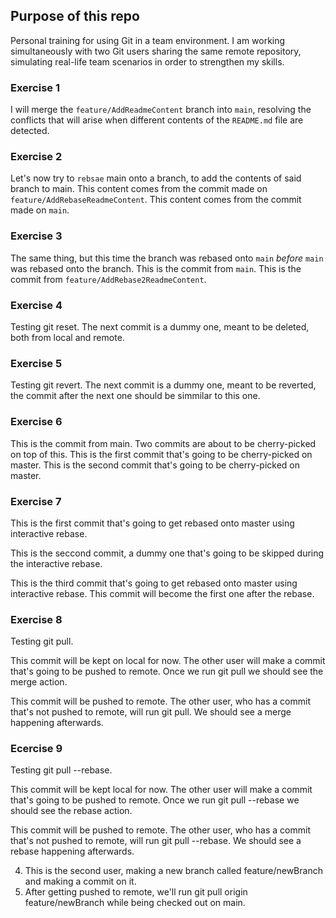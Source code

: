 ## Purpose of this repo

Personal training for using Git in a team environment. I am working simultaneously with two Git users sharing the same remote repository, simulating real-life team scenarios in order to strengthen my skills.


### Exercise 1

I will merge the `feature/AddReadmeContent` branch into `main`, resolving the conflicts that will arise when different contents of the `README.md` file are detected.

### Exercise 2

Let's now try to `rebsae` main onto a branch, to add the contents of said branch to main. 
This content comes from the commit made on `feature/AddRebaseReadmeContent`.
This content comes from the commit made on `main`.

### Exercise 3

The same thing, but this time the branch was rebased onto `main` *before* `main` was rebased onto the branch. 
This is the commit from `main`.
This is the commit from `feature/AddRebase2ReadmeContent`.

### Exercise 4

Testing git reset. The next commit is a dummy one, meant to be deleted, both from local and remote.

### Exercise 5

Testing git revert. The next commit is a dummy one, meant to be reverted, the commit after the next one should be simmilar to this one.

### Exercise 6

This is the commit from main. Two commits are about to be cherry-picked on top of this.
This is the first commit that's going to be cherry-picked on master.
This is the second commit that's going to be cherry-picked on master.

### Exercise 7

This is the first commit that's going to get rebased onto master using interactive rebase.

This is the seccond commit, a dummy one that's going to be skipped during the interactive rebase.

This is the third commit that's going to get rebased onto master using interactive rebase. This commit will become the first one after the rebase.

### Exercise 8

Testing git pull. 

This commit will be kept on local for now. 
The other user will make a commit that's going to be pushed to remote.
Once we run git pull we should see the merge action.

This commit will be pushed to remote.
The other user, who has a commit that's not pushed to remote, will run git pull.
We should see a merge happening afterwards.

### Ecercise 9

Testing git pull --rebase.

This commit will be kept local for now.
The other user will make a commit that's going to be pushed to remote.
Once we run git pull --rebase we should see the rebase action.

This commit will be pushed to remote.
The other user, who has a commit that's not pushed to remote, will run git pull --rebase.
We should see a rebase happening afterwards.

4) This is the second user, making a new branch called feature/newBranch and making a commit on it. 
5) After getting pushed to remote, we'll run git pull origin feature/newBranch while being checked out on main.


